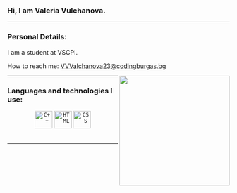 ### Hi, I am Valeria Vulchanova.

<hr>

### Personal Details:

I am a student at VSCPI.

How to reach me: VVValchanova23@codingburgas.bg

<img align="right" alt="" src="https://media4.giphy.com/media/v1.Y2lkPTc5MGI3NjExaWplcDhvY2hoZ3UxYXJmZ2dxam10YWJoZ3JscGR0dW5nNzFveXRvZCZlcD12MV9pbnRlcm5hbF9naWZfYnlfaWQmY3Q9Zw/qgQUggAC3Pfv687qPC/giphy.webp" height="250" />

<hr>


### Languages and technologies I use:
<div align="center">
  <code><img height="40" src="https://upload.wikimedia.org/wikipedia/commons/thumb/1/18/ISO_C%2B%2B_Logo.svg/1822px-ISO_C%2B%2B_Logo.svg.png" alt="C++"></code>
  <code><img height="40" src="https://cdn.pixabay.com/photo/2017/08/05/11/16/logo-2582748_640.png" alt="HTML"></code>
  <code><img height="40" src="https://cdn.pixabay.com/photo/2017/08/05/11/16/logo-2582747_640.png" alt="CSS"></code>
 
</div>

<br>
<hr>



 







